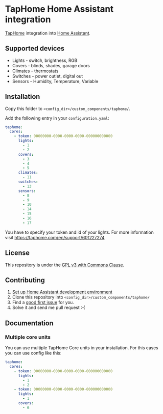 # TapHome Home Assistant integration

[TapHome](https://taphome.com/CZ/home) integration into [Home Assistant](https://www.home-assistant.io).

## Supported devices
- Lights - switch, brightness, RGB
- Covers - blinds, shades, garage doors
- Climates - thermostats
- Switches - power outlet, digital out
- Sensors - Humidity, Temperature, Variable

## Installation

Copy this folder to `<config_dir>/custom_components/taphome/`.

Add the following entry in your `configuration.yaml`:

```yaml
taphome:
  cores:
    - token: 00000000-0000-0000-0000-000000000000
      lights:
        - 1
        - 2
      covers:
        - 3
        - 4
        - 5
      climates:
        - 11
      switches:
        - 13
      sensors:
        - 8
        - 9
        - 10
        - 14
        - 15
        - 16
        - 17
```

You have to specify your token and id of your lights. For more information visit https://taphome.com/en/support/601227274

## License
This repository is under the [GPL v3 with Commons Clause](https://github.com/martindybal/taphome-homeassistant/blob/main/LICENSE.md).

## Contributing
1. [Set up Home Assistant development environment](https://developers.home-assistant.io/docs/development_environment)
1. Clone this repository into `<config_dir>/custom_components/taphome/`
1. Find a [good first issue](https://github.com/martindybal/taphome-homeassistant/issues?q=is%3Aissue+is%3Aopen+label%3A"good+first+issue") for you.
1. Solve it and send me pull request :-)

## Documentation
### Multiple core units
You can use multiple TapHome Core units in your installation. For this cases you can use config like this:

```yaml
taphome:
  cores:
    - token: 00000000-0000-0000-0000-000000000000
      lights:
        - 1
        - 2
    - token: 00000000-0000-0000-0000-000000000000
      lights:
        - 1
      covers:
        - 6
```
